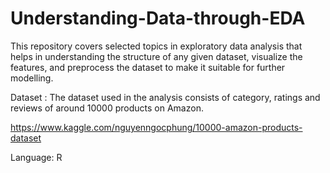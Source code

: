 # Understanding-Data-through-EDA

This repository covers selected topics in exploratory data analysis that helps in understanding the structure of any given dataset, visualize the features, and preprocess the dataset to make it suitable for further modelling.

Dataset : The dataset used in the analysis consists of category, ratings and reviews of around 10000 products on Amazon.

https://www.kaggle.com/nguyenngocphung/10000-amazon-products-dataset

Language: R
